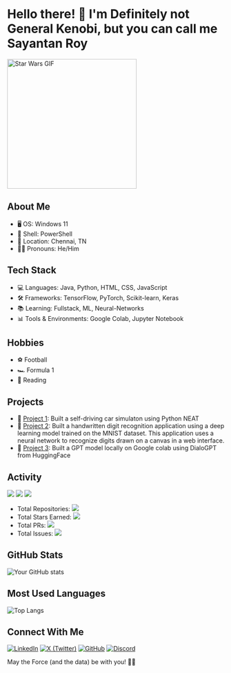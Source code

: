 # Hello there! 👋 I'm Definitely not General Kenobi, but you can call me Sayantan Roy

<img src="https://media.giphy.com/media/Nx0rz3jtxtEre/giphy.gif" width="300" alt="Star Wars GIF">

## About Me
- 🖥 OS: Windows 11
- 🐚 Shell: PowerShell
- 📍 Location: Chennai, TN
- 👨‍💻 Pronouns: He/Him

## Tech Stack
- 💻 Languages: Java, Python, HTML, CSS, JavaScript
- 🛠 Frameworks: TensorFlow, PyTorch, Scikit-learn, Keras
- 📚 Learning: Fullstack, ML, Neural-Networks
- 📊 Tools & Environments: Google Colab, Jupyter Notebook

## Hobbies
- ⚽ Football
- 🏎 Formula 1
- 📖 Reading


## Projects
- 🚀 [Project 1](https://github.com/yourusername/project1](https://github.com/sayantanroy14/self_driving_car_sim)): Built a self-driving car simulaton using Python NEAT
- 🌟 [Project 2](https://github.com/yourusername/project2](https://github.com/sayantanroy14/handwritten_digit_detection_model)): Built a handwritten digit recognition application using a deep learning model trained on the MNIST dataset. This application uses a neural network to recognize digits drawn on a canvas in a web interface.
- 🔬 [Project 3](https://github.com/yourusername/project3](https://github.com/sayantanroy14/RoyGPT)): Built a GPT model locally on Google colab using DialoGPT from HuggingFace

## Activity
![](https://img.shields.io/github/commit-activity/m/sayantanroy14/sayantanroy14?label=Commits)
![](https://img.shields.io/github/last-commit/sayantanroy14/sayantanroy14?label=Last%20Commit)
![](https://komarev.com/ghpvc/?username=sayantanroy14&color=blue)

- Total Repositories: ![](https://img.shields.io/github/repos/sayantanroy14?label=)
- Total Stars Earned: ![](https://img.shields.io/github/stars/sayantanroy14?affiliations=OWNER%2CCOLLABORATOR&label=)
- Total PRs: ![](https://img.shields.io/github/issues-pr/sayantanroy14/sayantanroy14?label=)
- Total Issues: ![](https://img.shields.io/github/issues/sayantanroy14/sayantanroy14?label=)

## GitHub Stats
![Your GitHub stats](https://github-readme-stats.vercel.app/api?username=sayantanroy14&show_icons=true&theme=radical)

## Most Used Languages
![Top Langs](https://github-readme-stats.vercel.app/api/top-langs/?username=sayantanroy14&layout=compact&theme=radical)


## Connect With Me
[![LinkedIn](https://img.shields.io/badge/LinkedIn-0077B5?style=for-the-badge&logo=linkedin&logoColor=white)](https://www.linkedin.com/in/itsroysayantan/)
[![X (Twitter)](https://img.shields.io/badge/X-000000?style=for-the-badge&logo=x&logoColor=white)](https://twitter.com/itsroysayantan)
[![GitHub](https://img.shields.io/badge/GitHub-100000?style=for-the-badge&logo=github&logoColor=white)](https://github.com/sayantanroy14)
[![Discord](https://img.shields.io/badge/Discord-5865F2?style=for-the-badge&logo=discord&logoColor=white)](https://discordapp.com/users/trumanveidt)

May the Force (and the data) be with you! 🚀🤖
